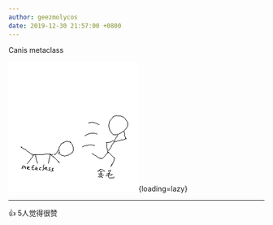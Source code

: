 ```yaml
---
author: geezmolycos
date: 2019-12-30 21:57:00 +0800
---
```


Canis metaclass

![](/images/qq-zone/2019-12-30-metaclass.png){loading=lazy}

---
👍 5人觉得很赞
